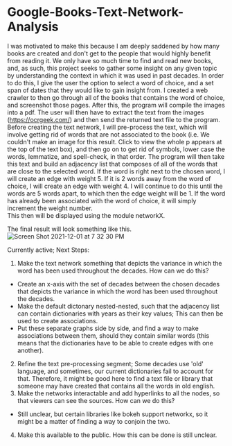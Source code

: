 # Google-Books-Text-Network-Analysis

I was motivated to make this because I am deeply saddened by how many books are created and don't get to the people that would highly benefit from reading it. We only have so much time to find and read new books, and, as such, this project seeks to gather some insight on any given topic by understanding the context in which it was used in past decades.  In order to do this, I give the user the option to select a word of choice, and a set span of dates that they would like to gain insight from.  I created a web crawler to then go through all of the books that contains the word of choice, and screenshot those pages.  After this, the program will compile the images into a pdf.  The user will then have to extract the text from the images (https://ocrgeek.com/) and then send the returned text file to the program.  Before creating the text network, I will pre-process the text, which will involve getting rid of words that are not associated to the book (i.e. We couldn't make an image for this result. Click to view the whole p appears at the top of the text box), and then go on to get rid of symbols, lower case the words, lemmatize, and spell-check, in that order.  The program will then take this text and build an adjacency list that composes of all of the words that are close to the selected word.  If the word is right next to the chosen word, I will create an edge with weight 5. If it is 2 words away from the word of choice, I will create an edge with weight 4. I will continue to do this until the words are 5 words apart, to which then the edge weight will be 1. If the word has already been associated with the word of choice, it will simply increment the weight number.  
This then will be displayed using the module networkX.

The final result will look something like this.
![Screen Shot 2021-12-01 at 7 32 30 PM](https://user-images.githubusercontent.com/76268134/144347799-86c7eb02-a940-42f9-9df4-03cb2ba5bab8.png)


Currently active; Next Steps:
1. Make the text network something that depicts the variance in which the word has been used throughout the decades.
 How can we do this?
  -  Create an x-axis with the set of decades between the chosen decades that depicts the variance in which the word has been used throughout the decades.
  -  Make the default dictonary nested-nested, such that the adjacency list can contain dictionaries with years as their key values; This can then be used
     to create associations.
  -  Put these separate graphs side by side, and find a way to make associations between them, should they contain similar words (this means that the 
     dictionaries have to be able to create edges with one another).  
2.  Refine the text pre-processing segment; Some decades use 'old' language, and sometimes, our current dictionaries fail to account for that.
    Therefore, it might be good here to find a text file or library that someone may have created that contains all the words in old english.
4.  Make the networks interactable and add hyperlinks to all the nodes, so that viewers can see the sources.
  How can we do this?
  -  Still unclear, but certain libraries like bokeh support networkx, so it might be a matter of finding a way to conjoin the two.
4. Make this available to the public. How this can be done is still unclear.
